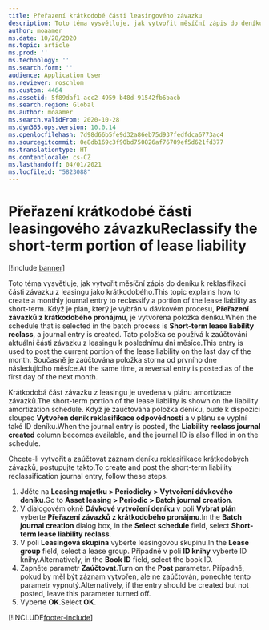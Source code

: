 ```yaml
---
title: Přeřazení krátkodobé části leasingového závazku
description: Toto téma vysvětluje, jak vytvořit měsíční zápis do deníku k reklasifikaci části závazku z leasingu jako krátkodobého.
author: moaamer
ms.date: 10/28/2020
ms.topic: article
ms.prod: ''
ms.technology: ''
ms.search.form: ''
audience: Application User
ms.reviewer: roschlom
ms.custom: 4464
ms.assetid: 5f89daf1-acc2-4959-b48d-91542fb6bacb
ms.search.region: Global
ms.author: moaamer
ms.search.validFrom: 2020-10-28
ms.dyn365.ops.version: 10.0.14
ms.openlocfilehash: 7d98d66b5fe9d32a86eb75d937fedfdca6773ac4
ms.sourcegitcommit: 0e8db169c3f90bd750826af76709ef5d621fd377
ms.translationtype: HT
ms.contentlocale: cs-CZ
ms.lasthandoff: 04/01/2021
ms.locfileid: "5823088"
---
```

# <a name="reclassify-the-short-term-portion-of-lease-liability"></a><span data-ttu-id="b8c16-103">Přeřazení krátkodobé části leasingového závazku</span><span class="sxs-lookup"><span data-stu-id="b8c16-103">Reclassify the short-term portion of lease liability</span></span>

[!include [banner](../includes/banner.md)]

<span data-ttu-id="b8c16-104">Toto téma vysvětluje, jak vytvořit měsíční zápis do deníku k reklasifikaci části závazku z leasingu jako krátkodobého.</span><span class="sxs-lookup"><span data-stu-id="b8c16-104">This topic explains how to create a monthly journal entry to reclassify a portion of the lease liability as short-term.</span></span> <span data-ttu-id="b8c16-105">Když je plán, který je vybrán v dávkovém procesu, **Přeřazení závazků z krátkodobého pronájmu**, je vytvořena položka deníku.</span><span class="sxs-lookup"><span data-stu-id="b8c16-105">When the schedule that is selected in the batch process is **Short-term lease liability reclass**, a journal entry is created.</span></span> <span data-ttu-id="b8c16-106">Tato položka se používá k zaúčtování aktuální části závazku z leasingu k poslednímu dni měsíce.</span><span class="sxs-lookup"><span data-stu-id="b8c16-106">This entry is used to post the current portion of the lease liability on the last day of the month.</span></span> <span data-ttu-id="b8c16-107">Současně je zaúčtována položka storna od prvního dne následujícího měsíce.</span><span class="sxs-lookup"><span data-stu-id="b8c16-107">At the same time, a reversal entry is posted as of the first day of the next month.</span></span>

<span data-ttu-id="b8c16-108">Krátkodobá část závazku z leasingu je uvedena v plánu amortizace závazků.</span><span class="sxs-lookup"><span data-stu-id="b8c16-108">The short-term portion of the lease liability is shown on the liability amortization schedule.</span></span> <span data-ttu-id="b8c16-109">Když je zaúčtována položka deníku, bude k dispozici sloupec **Vytvořen deník reklasifikace odpovědnosti** a v plánu se vyplní také ID deníku.</span><span class="sxs-lookup"><span data-stu-id="b8c16-109">When the journal entry is posted, the **Liability reclass journal created** column becomes available, and the journal ID is also filled in on the schedule.</span></span>

<span data-ttu-id="b8c16-110">Chcete-li vytvořit a zaúčtovat záznam deníku reklasifikace krátkodobých závazků, postupujte takto.</span><span class="sxs-lookup"><span data-stu-id="b8c16-110">To create and post the short-term liability reclassification journal entry, follow these steps.</span></span>

1. <span data-ttu-id="b8c16-111">Jděte na **Leasing majetku \> Periodicky \> Vytvoření dávkového deníku**.</span><span class="sxs-lookup"><span data-stu-id="b8c16-111">Go to **Asset leasing \> Periodic \> Batch journal creation**.</span></span>
2. <span data-ttu-id="b8c16-112">V dialogovém okně **Dávkové vytvoření deníku** v poli **Vybrat plán** vyberte **Přeřazení závazků z krátkodobého pronájmu**.</span><span class="sxs-lookup"><span data-stu-id="b8c16-112">In the **Batch journal creation** dialog box, in the **Select schedule** field, select **Short-term lease liability reclass**.</span></span>
3. <span data-ttu-id="b8c16-113">V poli **Leasingová skupina** vyberte leasingovou skupinu.</span><span class="sxs-lookup"><span data-stu-id="b8c16-113">In the **Lease group** field, select a lease group.</span></span> <span data-ttu-id="b8c16-114">Případně v poli **ID knihy** vyberte ID knihy.</span><span class="sxs-lookup"><span data-stu-id="b8c16-114">Alternatively, in the **Book ID** field, select the book ID.</span></span>
4. <span data-ttu-id="b8c16-115">Zapněte parametr **Zaúčtovat**.</span><span class="sxs-lookup"><span data-stu-id="b8c16-115">Turn on the **Post** parameter.</span></span> <span data-ttu-id="b8c16-116">Případně, pokud by měl být záznam vytvořen, ale ne zaúčtován, ponechte tento parametr vypnutý.</span><span class="sxs-lookup"><span data-stu-id="b8c16-116">Alternatively, if the entry should be created but not posted, leave this parameter turned off.</span></span>
5. <span data-ttu-id="b8c16-117">Vyberte **OK**.</span><span class="sxs-lookup"><span data-stu-id="b8c16-117">Select **OK**.</span></span>


[!INCLUDE[footer-include](../../includes/footer-banner.md)]
